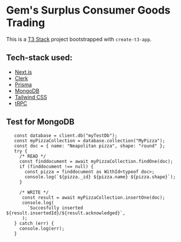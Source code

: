 # Gem's Surplus Consumer Goods Trading

This is a [T3 Stack](https://create.t3.gg/) project bootstrapped with `create-t3-app`.

## Tech-stack used:

- [Next.js](https://nextjs.org)
- [Clerk](https://clerk.com/)
- [Prisma](https://prisma.io)
- [MongoDB](https://www.mongodb.com/)
- [Tailwind CSS](https://tailwindcss.com)
- [tRPC](https://trpc.io)

## Test for MongoDB

```
   const database = client.db("myTestDb");
   const myPizzaCollection = database.collection("MyPizza");
   const doc = { name: "Neapolitan pizza", shape: "round" };
   try {
     /* READ */
     const finddocument = await myPizzaCollection.findOne(doc);
     if (finddocument !== null) {
       const pizza = finddocument as WithId<typeof doc>;
       console.log(`${pizza._id} ${pizza.name} ${pizza.shape}`);
     }

     /* WRITE */
      const result = await myPizzaCollection.insertOne(doc);
      console.log(
        `Succesfully inserted ${result.insertedId}/${result.acknowledged}`,
      );
   } catch (err) {
     console.log(err);
   }
```
